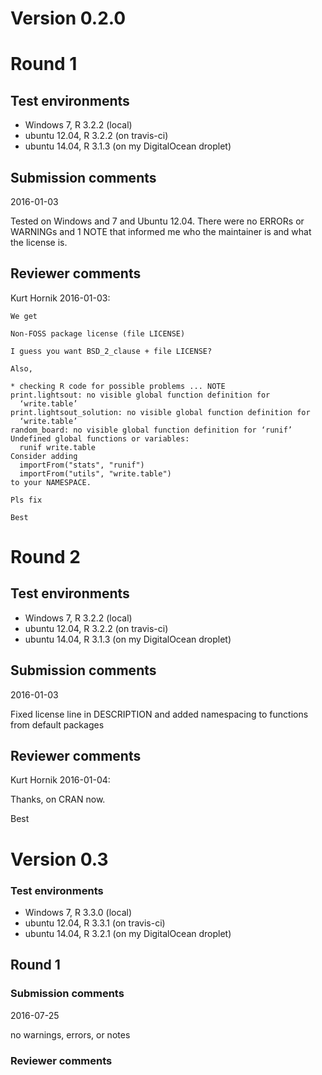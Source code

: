 # Version 0.2.0

# Round 1

## Test environments

* Windows 7, R 3.2.2 (local)
* ubuntu 12.04, R 3.2.2 (on travis-ci)
* ubuntu 14.04, R 3.1.3 (on my DigitalOcean droplet)

## Submission comments

2016-01-03

Tested on Windows and 7 and Ubuntu 12.04. There were no ERRORs or WARNINGs and 1 NOTE that informed me who the maintainer is and what the license is.

## Reviewer comments

Kurt Hornik 2016-01-03:

```
We get

Non-FOSS package license (file LICENSE)

I guess you want BSD_2_clause + file LICENSE?

Also,

* checking R code for possible problems ... NOTE
print.lightsout: no visible global function definition for
  ‘write.table’
print.lightsout_solution: no visible global function definition for
  ‘write.table’
random_board: no visible global function definition for ‘runif’
Undefined global functions or variables:
  runif write.table
Consider adding
  importFrom("stats", "runif")
  importFrom("utils", "write.table")
to your NAMESPACE.

Pls fix

Best
```

# Round 2

## Test environments

* Windows 7, R 3.2.2 (local)
* ubuntu 12.04, R 3.2.2 (on travis-ci)
* ubuntu 14.04, R 3.1.3 (on my DigitalOcean droplet)

## Submission comments

2016-01-03

Fixed license line in DESCRIPTION and added namespacing to functions from default packages

## Reviewer comments

Kurt Hornik 2016-01-04:

Thanks, on CRAN now.

Best

# Version 0.3

### Test environments

* Windows 7, R 3.3.0 (local)
* ubuntu 12.04, R 3.3.1 (on travis-ci)
* ubuntu 14.04, R 3.2.1 (on my DigitalOcean droplet)

## Round 1

### Submission comments

2016-07-25

no warnings, errors, or notes

### Reviewer comments

